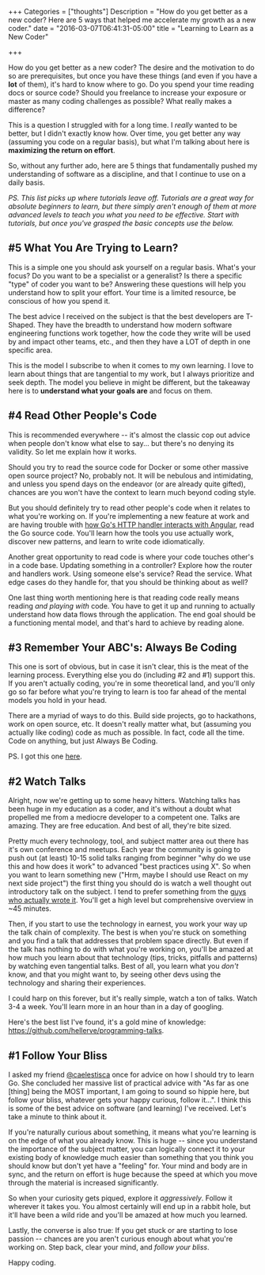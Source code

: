+++
Categories = ["thoughts"]
Description = "How do you get better as a new coder? Here are 5 ways that helped me accelerate my growth as a new coder."
date = "2016-03-07T06:41:31-05:00"
title = "Learning to Learn as a New Coder"

+++

How do you get better as a new coder? The desire and the motivation to do so are prerequisites, but once you have these things (and even if you have a **lot** of them), it's hard to know where to go. Do you spend your time reading docs or source code? Should you freelance to increase your exposure or master as many coding challenges as possible? What really makes a difference?

This is a question I struggled with for a long time. I *really* wanted to be better, but I didn't exactly know how. Over time, you get better any way (assuming you code on a regular basis), but what I'm talking about here is **maximizing the return on effort**.

So, without any further ado, here are 5 things that fundamentally pushed my understanding of software as a discipline, and that I continue to use on a daily basis.

_PS. This list picks up where tutorials leave off. Tutorials are a great way for absolute beginners to learn, but there simply aren't enough of them at more advanced levels to teach you what you need to be effective. Start with tutorials, but once you've grasped the basic concepts use the below._

## #5 What You Are Trying to Learn?
This is a simple one you should ask yourself on a regular basis. What's your focus? Do you want to be a specialist or a generalist? Is there a specific "type" of coder you want to be? Answering these questions will help you understand how to split your effort. Your time is a limited resource, be conscious of how you spend it.

The best advice I received on the subject is that the best developers are T-Shaped. They have the breadth to understand how modern software engineering functions work together, how the code they write will be used by and impact other teams, etc., and then they have a LOT of depth in one specific area.

This is the model I subscribe to when it comes to my own learning. I love to learn about things that are tangential to my work, but I always prioritize and seek depth. The model you believe in might be different, but the takeaway here is to **understand what your goals are** and focus on them.

## #4 Read Other People's Code
This is recommended everywhere -- it's almost the classic cop out advice when people don't know what else to say... but there's no denying its validity. So let me explain how it works.

Should you try to read the source code for Docker or some other massive open source project? No, probably not. It will be nebulous and intimidating, and unless you spend days on the endeavor (or are already quite gifted), chances are you won't have the context to learn much beyond coding style.

But you should definitely try to read other people's code when it relates to what you're working on. If you're implementing a new feature at work and are having trouble with <a href="http://nathanleclaire.com/blog/2013/11/30/fear-and-loathing-with-golang-and-angular-js" target="_blank">how Go's HTTP handler interacts with Angular</a>, read the Go source code. You'll learn how the tools you use actually work, discover new patterns, and learn to write code idiomatically.

Another great opportunity to read code is where your code touches other's in a code base. Updating something in a controller? Explore how the router and handlers work. Using someone else's service? Read the service. What edge cases do they handle for, that you should be thinking about as well?

One last thing worth mentioning here is that reading code really means reading _and playing with_ code. You have to get it up and running to actually understand how data flows through the application. The end goal should be a functioning mental model, and that's hard to achieve by reading alone.

## #3 Remember Your ABC's: Always Be Coding
This one is sort of obvious, but in case it isn't clear, this is the meat of the learning process. Everything else you do (including #2 and #1) support this. If you aren't actually coding, you're in some theoretical land, and you'll only go so far before what you're trying to learn is too far ahead of the mental models you hold in your head.

There are a myriad of ways to do this. Build side projects, go to hackathons, work on open source, etc. It doesn't really matter what, but (assuming you actually like coding) code as much as possible. In fact, code all the time. Code on anything, but just Always Be Coding.

PS. I got this one <a href="https://medium.com/@davidbyttow/abc-always-be-coding-d5f8051afce2" target="_blank">here</a>.

## #2 Watch Talks
Alright, now we're getting up to some heavy hitters. Watching talks has been huge in my education as a coder, and it's without a doubt what propelled me from a mediocre developer to a competent one. Talks are amazing. They are free education. And best of all, they're bite sized.

Pretty much every technology, tool, and subject matter area out there has it's own conference and meetups. Each year the community is going to push out (at least) 10-15 solid talks ranging from beginner "why do we use this and how does it work" to advanced "best practices using X". So when you want to learn something new ("Hrm, maybe I should use React on my next side project") the first thing you should do is watch a well thought out introductory talk on the subject. I tend to prefer something from the <a href="https://youtu.be/XxVg_s8xAms" target="_blank">guys who actually wrote it</a>. You'll get a high level but comprehensive overview in ~45 minutes.

Then, if you start to use the technology in earnest, you work your way up the talk chain of complexity. The best is when you're stuck on something and you find a talk that addresses that problem space directly. But even if the talk has nothing to do with what you're working on, you'll be amazed at how much you learn about that technology (tips, tricks, pitfalls and patterns) by watching even tangential talks. Best of all, you learn what you _don't_ know, and that you might want to, by seeing other devs using the technology and sharing their experiences.

I could harp on this forever, but it's really simple, watch a ton of talks. Watch 3-4 a week. You'll learn more in an hour than in a day of googling.

Here's the best list I've found, it's a gold mine of knowledge: https://github.com/hellerve/programming-talks.

## #1 Follow Your Bliss
I asked my friend <a href="https://twitter.com/caelestisca" target="_blank">@caelestisca</a> once for advice on how I should try to learn Go. She concluded her massive list of practical advice with "As far as one [thing] being the MOST important, I am going to sound so hippie here, but follow your bliss, whatever gets your happy curious, follow it...". I think this is some of the best advice on software (and learning) I've received. Let's take a minute to think about it.

If you're naturally curious about something, it means what you're learning is on the edge of what you already know. This is huge -- since you understand the importance of the subject matter, you can logically connect it to your existing body of knowledge much easier than something that you think you should know but don't yet have a "feeling" for. Your mind and body are in sync, and the return on effort is huge because the speed at which you move through the material is increased significantly.

So when your curiosity gets piqued, explore it _aggressively_. Follow it wherever it takes you. You almost certainly will end up in a rabbit hole, but it'll have been a wild ride and you'll be amazed at how much you learned.

Lastly, the converse is also true: If you get stuck or are starting to lose passion -- chances are you aren't curious enough about what you're working on. Step back, clear your mind, and _follow your bliss_.

Happy coding.
